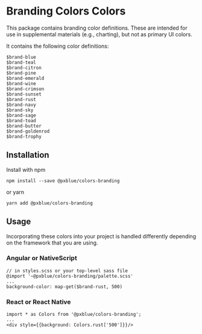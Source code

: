 # Branding Colors Colors

This package contains branding color definitions. These are intended for use in supplemental materials (e.g., charting), but not as primary UI colors. 

It contains the following color definitions:
```
$brand-blue
$brand-teal
$brand-citron
$brand-pine
$brand-emerald
$brand-wine
$brand-crimson
$brand-sunset
$brand-rust
$brand-navy
$brand-sky
$brand-sage
$brand-toad
$brand-butter
$brand-goldenrod
$brand-trophy
```

## Installation
Install with npm
```
npm install --save @pxblue/colors-branding
```
or yarn
```
yarn add @pxblue/colors-branding
```

## Usage
Incorporating these colors into your project is handled differently depending on the framework that you are using.

### Angular or NativeScript
```
// in styles.scss or your top-level sass file
@import '~@pxblue/colors-branding/palette.scss'
...
background-color: map-get($brand-rust, 500)
```

### React or React Native
```
import * as Colors from '@pxblue/colors-branding';
...
<div style={{background: Colors.rust['500']}}/>
```